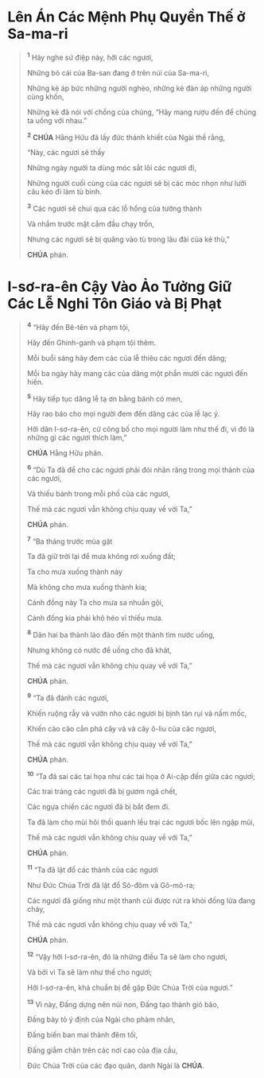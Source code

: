 # Lên Án Các Mệnh Phụ Quyền Thế ở Sa-ma-ri

> <sup><b>1</b></sup> Hãy nghe sứ điệp này, hỡi các ngươi,
>
> Những bò cái của Ba-san đang ở trên núi của Sa-ma-ri,
>
> Những kẻ áp bức những người nghèo, những kẻ đàn áp những người cùng khốn,
>
> Những kẻ đã nói với chồng của chúng, “Hãy mang rượu đến để chúng ta uống với nhau.”
>
> <sup><b>2</b></sup> **CHÚA** Hằng Hữu đã lấy đức thánh khiết của Ngài thề rằng,
>
> “Này, các ngươi sẽ thấy
>
> Những ngày người ta dùng móc sắt lôi các ngươi đi,
>
> Những người cuối cùng của các ngươi sẽ bị các móc nhọn như lưỡi câu kéo đi làm tù binh.
>
> <sup><b>3</b></sup> Các ngươi sẽ chui qua các lỗ hổng của tường thành
>
> Và nhắm trước mặt cắm đầu chạy trốn,
>
> Nhưng các ngươi sẽ bị quăng vào tù trong lâu đài của kẻ thù,”
>
> **CHÚA** phán.

# I-sơ-ra-ên Cậy Vào Ảo Tưởng Giữ Các Lễ Nghi Tôn Giáo và Bị Phạt

> <sup><b>4</b></sup> “Hãy đến Bê-tên và phạm tội,
>
> Hãy đến Ghinh-ganh và phạm tội thêm.
>
> Mỗi buổi sáng hãy đem các của lễ thiêu các ngươi đến dâng;
>
> Mỗi ba ngày hãy mang các của dâng một phần mười các ngươi đến hiến.
>
> <sup><b>5</b></sup> Hãy tiếp tục dâng lễ tạ ơn bằng bánh có men,
>
> Hãy rao báo cho mọi người đem đến dâng các của lễ lạc ý.
>
> Hỡi dân I-sơ-ra-ên, cứ công bố cho mọi người làm như thế đi, vì đó là những gì các ngươi thích làm,”
>
> **CHÚA** Hằng Hữu phán.
>
> <sup><b>6</b></sup> “Dù Ta đã để cho các ngươi phải đói nhăn răng trong mọi thành của các ngươi,
>
> Và thiếu bánh trong mỗi phố của các ngươi,
>
> Thế mà các ngươi vẫn không chịu quay về với Ta,”
>
> **CHÚA** phán.
>
> <sup><b>7</b></sup> “Ba tháng trước mùa gặt
>
> Ta đã giữ trời lại để mưa không rơi xuống đất;
>
> Ta cho mưa xuống thành này
>
> Mà không cho mưa xuống thành kia;
>
> Cánh đồng này Ta cho mưa sa nhuần gội,
>
> Cánh đồng kia phải khô héo vì thiếu mưa.
>
> <sup><b>8</b></sup> Dân hai ba thành lảo đảo đến một thành tìm nước uống,
>
> Nhưng không có nước để uống cho đã khát,
>
> Thế mà các ngươi vẫn không chịu quay về với Ta,”
>
> **CHÚA** phán.
>
> <sup><b>9</b></sup> “Ta đã đánh các ngươi,
>
> Khiến ruộng rẫy và vườn nho các ngươi bị bịnh tàn rụi và nấm mốc,
>
> Khiến cào cào cắn phá cây vả và cây ô-liu của các ngươi,
>
> Thế mà các ngươi vẫn không chịu quay về với Ta,”
>
> **CHÚA** phán.
>
> <sup><b>10</b></sup> “Ta đã sai các tai họa như các tai họa ở Ai-cập đến giữa các ngươi;
>
> Các trai tráng các ngươi đã bị gươm ngã chết,
>
> Các ngựa chiến các ngươi đã bị bắt đem đi.
>
> Ta đã làm cho mùi hôi thối quanh lều trại các ngươi bốc lên ngập mũi,
>
> Thế mà các ngươi vẫn không chịu quay về với Ta,”
>
> **CHÚA** phán.
>
> <sup><b>11</b></sup> “Ta đã lật đổ các thành của các ngươi
>
> Như Đức Chúa Trời đã lật đổ Sô-đôm và Gô-mô-ra;
>
> Các ngươi đã giống như một thanh củi được rút ra khỏi đống lửa đang cháy,
>
> Thế mà các ngươi vẫn không chịu quay về với Ta,”
>
> **CHÚA** phán.
>
> <sup><b>12</b></sup> “Vậy hỡi I-sơ-ra-ên, đó là những điều Ta sẽ làm cho ngươi,
>
> Và bởi vì Ta sẽ làm như thế cho ngươi;
>
> Hỡi I-sơ-ra-ên, khá chuẩn bị để gặp Đức Chúa Trời của ngươi.”
>
> <sup><b>13</b></sup> Vì này, Đấng dựng nên núi non, Đấng tạo thành gió bão,
>
> Đấng bày tỏ ý định của Ngài cho phàm nhân,
>
> Đấng biến ban mai thành đêm tối,
>
> Đấng giẫm chân trên các nơi cao của địa cầu,
>
> Đức Chúa Trời của các đạo quân, danh Ngài là **CHÚA**.